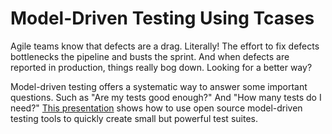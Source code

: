 # Model-Driven Testing Using Tcases #

Agile teams know that defects are a drag. Literally! The effort to fix defects bottlenecks the pipeline and busts the sprint. And when defects are reported in production, things really bog down. Looking for a better way?

Model-driven testing offers a systematic way to answer some important questions. Such as "Are my tests good enough?" And "How many tests do I need?" [This presentation](http://www.cornutum.org/tcases/docs/Model-Driven-Testing.pdf) shows how to use open source model-driven testing tools to quickly create small but powerful test suites.
